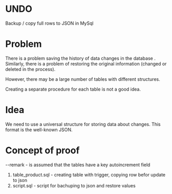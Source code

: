 # UNDO
Backup / copy full rows to JSON in MySql

# Problem
There is a problem saving the history of data changes in the database .
Similarly, there is a problem of restoring the original information (changed or deleted in the process).

However, there may be a large number of tables with different structures. 

Creating a separate procedure for each table is not a good idea. 

# Idea
We need to use a universal structure for storing data about changes. 
This format is the well-known JSON.

# Concept of proof
--remark - is assumed that the tables have a key autoincrement field
1. table_product.sql - creating table with trigger, copying row befor update to json
2. script.sql - script for bachuping to json and restore values
